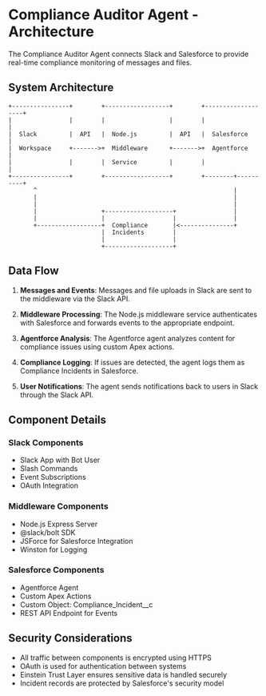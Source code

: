 # Compliance Auditor Agent - Architecture

The Compliance Auditor Agent connects Slack and Salesforce to provide real-time compliance monitoring of messages and files.

## System Architecture

```
+----------------+        +------------------+        +-------------------+
|                |        |                  |        |                   |
|  Slack         |  API   |  Node.js         |  API   |  Salesforce       |
|  Workspace     +------->+  Middleware      +------->+  Agentforce       |
|                |        |  Service         |        |                   |
+----------------+        +------------------+        +--------+----------+
       ^                                                       |
       |                                                       |
       |                                                       |
       |                  +-------------------+                |
       |                  |                   |                |
       +------------------+  Compliance       |<---------------+
                          |  Incidents        |
                          |                   |
                          +-------------------+
```

## Data Flow

1. **Messages and Events**: Messages and file uploads in Slack are sent to the middleware via the Slack API.

2. **Middleware Processing**: The Node.js middleware service authenticates with Salesforce and forwards events to the appropriate endpoint.

3. **Agentforce Analysis**: The Agentforce agent analyzes content for compliance issues using custom Apex actions.

4. **Compliance Logging**: If issues are detected, the agent logs them as Compliance Incidents in Salesforce.

5. **User Notifications**: The agent sends notifications back to users in Slack through the Slack API.

## Component Details

### Slack Components
- Slack App with Bot User
- Slash Commands
- Event Subscriptions
- OAuth Integration

### Middleware Components
- Node.js Express Server
- @slack/bolt SDK
- JSForce for Salesforce Integration
- Winston for Logging

### Salesforce Components
- Agentforce Agent
- Custom Apex Actions
- Custom Object: Compliance_Incident__c
- REST API Endpoint for Events

## Security Considerations

- All traffic between components is encrypted using HTTPS
- OAuth is used for authentication between systems
- Einstein Trust Layer ensures sensitive data is handled securely
- Incident records are protected by Salesforce's security model 